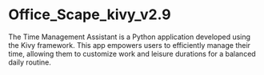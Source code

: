 # Office_Scape_kivy_v2.9
The Time Management Assistant is a Python application developed using the Kivy framework. This app empowers users to efficiently manage their time, allowing them to customize work and leisure durations for a balanced daily routine.
